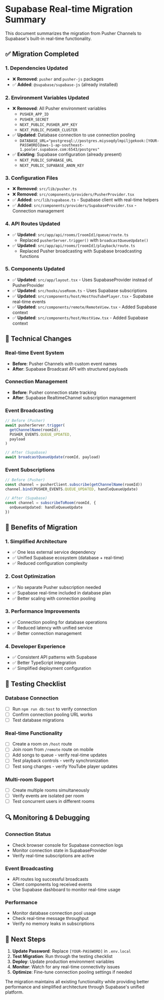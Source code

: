 # Supabase Real-time Migration Summary

This document summarizes the migration from Pusher Channels to Supabase's built-in real-time functionality.

## ✅ **Migration Completed**

### **1. Dependencies Updated**
- ❌ **Removed**: `pusher` and `pusher-js` packages
- ✅ **Added**: `@supabase/supabase-js` (already installed)

### **2. Environment Variables Updated**
- ❌ **Removed**: All Pusher environment variables
  - `PUSHER_APP_ID`
  - `PUSHER_SECRET`
  - `NEXT_PUBLIC_PUSHER_APP_KEY`
  - `NEXT_PUBLIC_PUSHER_CLUSTER`
- ✅ **Updated**: Database connection to use connection pooling
  - `DATABASE_URL="postgresql://postgres.miysoqdylmpiljgekook:[YOUR-PASSWORD]@aws-1-ap-southeast-1.pooler.supabase.com:6543/postgres"`
- ✅ **Existing**: Supabase configuration (already present)
  - `NEXT_PUBLIC_SUPABASE_URL`
  - `NEXT_PUBLIC_SUPABASE_ANON_KEY`

### **3. Configuration Files**
- ❌ **Removed**: `src/lib/pusher.ts`
- ❌ **Removed**: `src/components/providers/PusherProvider.tsx`
- ✅ **Added**: `src/lib/supabase.ts` - Supabase client with real-time helpers
- ✅ **Added**: `src/components/providers/SupabaseProvider.tsx` - Connection management

### **4. API Routes Updated**
- ✅ **Updated**: `src/app/api/rooms/[roomId]/queue/route.ts`
  - Replaced `pusherServer.trigger()` with `broadcastQueueUpdate()`
- ✅ **Updated**: `src/app/api/rooms/[roomId]/playback/route.ts`
  - Replaced Pusher broadcasting with Supabase broadcasting functions

### **5. Components Updated**
- ✅ **Updated**: `src/app/layout.tsx` - Uses SupabaseProvider instead of PusherProvider
- ✅ **Updated**: `src/hooks/useRoom.ts` - Uses Supabase subscriptions
- ✅ **Updated**: `src/components/host/HostYouTubePlayer.tsx` - Supabase real-time events
- ✅ **Updated**: `src/components/remote/RemoteView.tsx` - Added Supabase context
- ✅ **Updated**: `src/components/host/HostView.tsx` - Added Supabase context

## 🔧 **Technical Changes**

### **Real-time Event System**
- **Before**: Pusher Channels with custom event names
- **After**: Supabase Broadcast API with structured payloads

### **Connection Management**
- **Before**: Pusher connection state tracking
- **After**: Supabase RealtimeChannel subscription management

### **Event Broadcasting**
```typescript
// Before (Pusher)
await pusherServer.trigger(
  getChannelName(roomId),
  PUSHER_EVENTS.QUEUE_UPDATED,
  payload
)

// After (Supabase)
await broadcastQueueUpdate(roomId, payload)
```

### **Event Subscriptions**
```typescript
// Before (Pusher)
const channel = pusherClient.subscribe(getChannelName(roomId))
channel.bind(PUSHER_EVENTS.QUEUE_UPDATED, handleQueueUpdate)

// After (Supabase)
const channel = subscribeToRoom(roomId, {
  onQueueUpdated: handleQueueUpdate
})
```

## 🚀 **Benefits of Migration**

### **1. Simplified Architecture**
- ✅ One less external service dependency
- ✅ Unified Supabase ecosystem (database + real-time)
- ✅ Reduced configuration complexity

### **2. Cost Optimization**
- ✅ No separate Pusher subscription needed
- ✅ Supabase real-time included in database plan
- ✅ Better scaling with connection pooling

### **3. Performance Improvements**
- ✅ Connection pooling for database operations
- ✅ Reduced latency with unified service
- ✅ Better connection management

### **4. Developer Experience**
- ✅ Consistent API patterns with Supabase
- ✅ Better TypeScript integration
- ✅ Simplified deployment configuration

## 🧪 **Testing Checklist**

### **Database Connection**
- [ ] Run `npm run db:test` to verify connection
- [ ] Confirm connection pooling URL works
- [ ] Test database migrations

### **Real-time Functionality**
- [ ] Create a room on `/host` route
- [ ] Join room from `/remote` route on mobile
- [ ] Add songs to queue - verify real-time updates
- [ ] Test playback controls - verify synchronization
- [ ] Test song changes - verify YouTube player updates

### **Multi-room Support**
- [ ] Create multiple rooms simultaneously
- [ ] Verify events are isolated per room
- [ ] Test concurrent users in different rooms

## 🔍 **Monitoring & Debugging**

### **Connection Status**
- Check browser console for Supabase connection logs
- Monitor connection state in SupabaseProvider
- Verify real-time subscriptions are active

### **Event Broadcasting**
- API routes log successful broadcasts
- Client components log received events
- Use Supabase dashboard to monitor real-time usage

### **Performance**
- Monitor database connection pool usage
- Check real-time message throughput
- Verify no memory leaks in subscriptions

## 📝 **Next Steps**

1. **Update Password**: Replace `[YOUR-PASSWORD]` in `.env.local`
2. **Test Migration**: Run through the testing checklist
3. **Deploy**: Update production environment variables
4. **Monitor**: Watch for any real-time connectivity issues
5. **Optimize**: Fine-tune connection pooling settings if needed

The migration maintains all existing functionality while providing better performance and simplified architecture through Supabase's unified platform.
